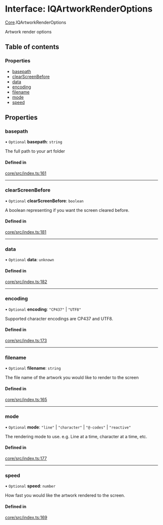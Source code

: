 # Interface: IQArtworkRenderOptions

[Core](../modules/Core.md).IQArtworkRenderOptions

Artwork render options

## Table of contents

### Properties

- [basepath](Core.IQArtworkRenderOptions.md#basepath)
- [clearScreenBefore](Core.IQArtworkRenderOptions.md#clearscreenbefore)
- [data](Core.IQArtworkRenderOptions.md#data)
- [encoding](Core.IQArtworkRenderOptions.md#encoding)
- [filename](Core.IQArtworkRenderOptions.md#filename)
- [mode](Core.IQArtworkRenderOptions.md#mode)
- [speed](Core.IQArtworkRenderOptions.md#speed)

## Properties

### basepath

• `Optional` **basepath**: `string`

The full path to your art folder

#### Defined in

[core/src/index.ts:161](https://github.com/iniquitybbs/iniquity/blob/d1c5f72/packages/core/src/index.ts#L161)

___

### clearScreenBefore

• `Optional` **clearScreenBefore**: `boolean`

A boolean representing if you want the screen cleared before.

#### Defined in

[core/src/index.ts:181](https://github.com/iniquitybbs/iniquity/blob/d1c5f72/packages/core/src/index.ts#L181)

___

### data

• `Optional` **data**: `unknown`

#### Defined in

[core/src/index.ts:182](https://github.com/iniquitybbs/iniquity/blob/d1c5f72/packages/core/src/index.ts#L182)

___

### encoding

• `Optional` **encoding**: ``"CP437"`` \| ``"UTF8"``

Supported character encodings are CP437 and UTF8.

#### Defined in

[core/src/index.ts:173](https://github.com/iniquitybbs/iniquity/blob/d1c5f72/packages/core/src/index.ts#L173)

___

### filename

• `Optional` **filename**: `string`

The file name of the artwork you would like to render to the screen

#### Defined in

[core/src/index.ts:165](https://github.com/iniquitybbs/iniquity/blob/d1c5f72/packages/core/src/index.ts#L165)

___

### mode

• `Optional` **mode**: ``"line"`` \| ``"character"`` \| ``"@-codes"`` \| ``"reactive"``

The rendering mode to use. e.g. Line at a time, character at a time, etc.

#### Defined in

[core/src/index.ts:177](https://github.com/iniquitybbs/iniquity/blob/d1c5f72/packages/core/src/index.ts#L177)

___

### speed

• `Optional` **speed**: `number`

How fast you would like the artwork rendered to the screen.

#### Defined in

[core/src/index.ts:169](https://github.com/iniquitybbs/iniquity/blob/d1c5f72/packages/core/src/index.ts#L169)
